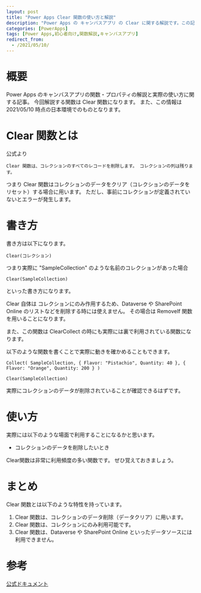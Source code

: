 ```yaml
---
layout: post
title: "Power Apps Clear 関数の使い方と解説"
description: "Power Apps の キャンバスアプリ の Clear に関する解説です。この記事を読むことで　Clear の使い方をマスターすることができます。Clear とはコレクションをresetするときに使います"
categories: [PowerApps]
tags: [Power Apps,初心者向け,関数解説,キャンバスアプリ]
redirect_from:
  - /2021/05/10/
---
```


#  概要

Power Apps のキャンバスアプリの関数・プロパティの解説と実際の使い方に関する記事。
今回解説する関数は Clear 関数になります。
また、この情報は 2021/05/10 時点の日本環境でのものとなります。

# Clear 関数とは

公式より
```
Clear 関数は、コレクションのすべてのレコードを削除します。 コレクションの列は残ります。
```

つまり Clear 関数はコレクションのデータをクリア（コレクションのデータをリセット）する場合に用います。
ただし、事前にコレクションが定義されていないとエラーが発生します。


# 書き方

書き方は以下になります。

```
Clear(コレクション)
```

つまり実際に "SampleCollection" のような名前のコレクションがあった場合

```
Clear(SampleCollection)
```

といった書き方になります。

Clear 自体は コレクションにのみ作用するため、Dataverse や SharePoint Online のリストなどを削除する時には使えません。
その場合は RemoveIf 関数を用いることになります。

また、この関数は ClearCollect の時にも実際には裏で利用されている関数になります。

以下のような関数を書くことで実際に動きを確かめることもできます。

```
Collect( SampleCollection, { Flavor: "Pistachio", Quantity: 40 }, { Flavor: "Orange", Quantity: 200 } )
```

```
Clear(SampleCollection)
```

実際にコレクションのデータが削除されていることが確認できるはずです。


# 使い方

実際には以下のような場面で利用することになるかと思います。

- コレクションのデータを削除したいとき

Clear関数は非常に利用頻度の多い関数です。
ぜひ覚えておきましょう。

# まとめ

Clear 関数とは以下のような特性を持っています。

1. Clear 関数は、コレクションのデータ削除（データクリア）に用います。
2. Clear 関数は、コレクションにのみ利用可能です。
3. Clear 関数は、Dataverse や SharePoint Online といったデータソースには利用できません。


# 参考

[公式ドキュメント](https://docs.microsoft.com/ja-jp/powerapps/maker/canvas-apps/functions/function-clear-collect-clearcollect#clear)

